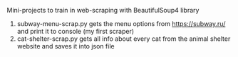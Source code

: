 Mini-projects to train in web-scraping with BeautifulSoup4 library
1. subway-menu-scrap.py gets the menu options from https://subway.ru/ and print it to console (my first scraper)
2. cat-shelter-scrap.py gets all info about every cat from the animal shelter website and saves it into json file
